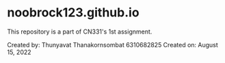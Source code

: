 # noobrock123.github.io
This repository is a part of CN331's 1st assignment.

Created by: Thunyavat Thanakornsombat 6310682825
Created on: August 15, 2022
